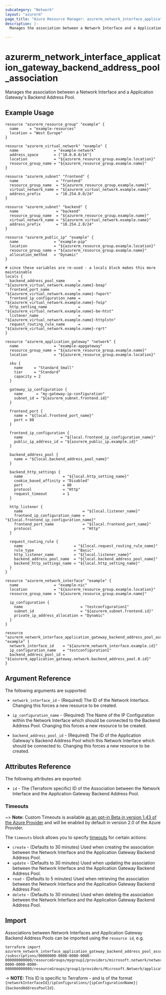 ```yaml
---
subcategory: "Network"
layout: "azurerm"
page_title: "Azure Resource Manager: azurerm_network_interface_application_gateway_backend_address_pool_association"
description: |-
  Manages the association between a Network Interface and a Application Gateway's Backend Address Pool.

---
```


# azurerm_network_interface_application_gateway_backend_address_pool_association

Manages the association between a Network Interface and a Application Gateway's Backend Address Pool.

## Example Usage

```hcl
resource "azurerm_resource_group" "example" {
  name     = "example-resources"
  location = "West Europe"
}

resource "azurerm_virtual_network" "example" {
  name                = "example-network"
  address_space       = ["10.0.0.0/16"]
  location            = "${azurerm_resource_group.example.location}"
  resource_group_name = "${azurerm_resource_group.example.name}"
}

resource "azurerm_subnet" "frontend" {
  name                 = "frontend"
  resource_group_name  = "${azurerm_resource_group.example.name}"
  virtual_network_name = "${azurerm_virtual_network.example.name}"
  address_prefix       = "10.254.0.0/24"
}

resource "azurerm_subnet" "backend" {
  name                 = "backend"
  resource_group_name  = "${azurerm_resource_group.example.name}"
  virtual_network_name = "${azurerm_virtual_network.example.name}"
  address_prefix       = "10.254.2.0/24"
}

resource "azurerm_public_ip" "example" {
  name                = "example-pip"
  location            = "${azurerm_resource_group.example.location}"
  resource_group_name = "${azurerm_resource_group.example.name}"
  allocation_method   = "Dynamic"
}

# since these variables are re-used - a locals block makes this more maintainable
locals {
  backend_address_pool_name      = "${azurerm_virtual_network.example.name}-beap"
  frontend_port_name             = "${azurerm_virtual_network.example.name}-feport"
  frontend_ip_configuration_name = "${azurerm_virtual_network.example.name}-feip"
  http_setting_name              = "${azurerm_virtual_network.example.name}-be-htst"
  listener_name                  = "${azurerm_virtual_network.example.name}-httplstn"
  request_routing_rule_name      = "${azurerm_virtual_network.example.name}-rqrt"
}

resource "azurerm_application_gateway" "network" {
  name                = "example-appgateway"
  resource_group_name = "${azurerm_resource_group.example.name}"
  location            = "${azurerm_resource_group.example.location}"

  sku {
    name     = "Standard_Small"
    tier     = "Standard"
    capacity = 2
  }

  gateway_ip_configuration {
    name      = "my-gateway-ip-configuration"
    subnet_id = "${azurerm_subnet.frontend.id}"
  }

  frontend_port {
    name = "${local.frontend_port_name}"
    port = 80
  }

  frontend_ip_configuration {
    name                 = "${local.frontend_ip_configuration_name}"
    public_ip_address_id = "${azurerm_public_ip.example.id}"
  }

  backend_address_pool {
    name = "${local.backend_address_pool_name}"
  }

  backend_http_settings {
    name                  = "${local.http_setting_name}"
    cookie_based_affinity = "Disabled"
    port                  = 80
    protocol              = "Http"
    request_timeout       = 1
  }

  http_listener {
    name                           = "${local.listener_name}"
    frontend_ip_configuration_name = "${local.frontend_ip_configuration_name}"
    frontend_port_name             = "${local.frontend_port_name}"
    protocol                       = "Http"
  }

  request_routing_rule {
    name                       = "${local.request_routing_rule_name}"
    rule_type                  = "Basic"
    http_listener_name         = "${local.listener_name}"
    backend_address_pool_name  = "${local.backend_address_pool_name}"
    backend_http_settings_name = "${local.http_setting_name}"
  }
}

resource "azurerm_network_interface" "example" {
  name                = "example-nic"
  location            = "${azurerm_resource_group.example.location}"
  resource_group_name = "${azurerm_resource_group.example.name}"

  ip_configuration {
    name                          = "testconfiguration1"
    subnet_id                     = "${azurerm_subnet.frontend.id}"
    private_ip_address_allocation = "Dynamic"
  }
}

resource "azurerm_network_interface_application_gateway_backend_address_pool_association" "example" {
  network_interface_id    = "${azurerm_network_interface.example.id}"
  ip_configuration_name   = "testconfiguration1"
  backend_address_pool_id = "${azurerm_application_gateway.network.backend_address_pool.0.id}"
}
```

## Argument Reference

The following arguments are supported:

* `network_interface_id` - (Required) The ID of the Network Interface. Changing this forces a new resource to be created.

* `ip_configuration_name` - (Required) The Name of the IP Configuration within the Network Interface which should be connected to the Backend Address Pool. Changing this forces a new resource to be created.

* `backend_address_pool_id` - (Required) The ID of the Application Gateway's Backend Address Pool which this Network Interface which should be connected to. Changing this forces a new resource to be created.

## Attributes Reference

The following attributes are exported:

* `id` - The (Terraform specific) ID of the Association between the Network Interface and the Application Gateway Backend Address Pool.

### Timeouts

~> **Note:** Custom Timeouts is available [as an opt-in Beta in version 1.43 of the Azure Provider](/docs/providers/azurerm/guides/2.0-beta.html) and will be enabled by default in version 2.0 of the Azure Provider.

The `timeouts` block allows you to specify [timeouts](https://www.terraform.io/docs/configuration/resources.html#timeouts) for certain actions:

* `create` - (Defaults to 30 minutes) Used when creating the association between the Network Interface and the Application Gateway Backend Address Pool.
* `update` - (Defaults to 30 minutes) Used when updating the association between the Network Interface and the Application Gateway Backend Address Pool.
* `read` - (Defaults to 5 minutes) Used when retrieving the association between the Network Interface and the Application Gateway Backend Address Pool.
* `delete` - (Defaults to 30 minutes) Used when deleting the association between the Network Interface and the Application Gateway Backend Address Pool.

## Import

Associations between Network Interfaces and Application Gateway Backend Address Pools can be imported using the `resource id`, e.g.

```shell
terraform import azurerm_network_interface_application_gateway_backend_address_pool_association.association1 /subscriptions/00000000-0000-0000-0000-000000000000/resourceGroups/mygroup1/providers/microsoft.network/networkInterfaces/nic1/ipConfigurations/example|/subscriptions/00000000-0000-0000-0000-000000000000/resourceGroups/group1/providers/Microsoft.Network/applicationGateways/gateway1/backendAddressPools/pool1
```

-> **NOTE:** This ID is specific to Terraform - and is of the format `{networkInterfaceId}/ipConfigurations/{ipConfigurationName}|{backendAddressPoolId}`.
